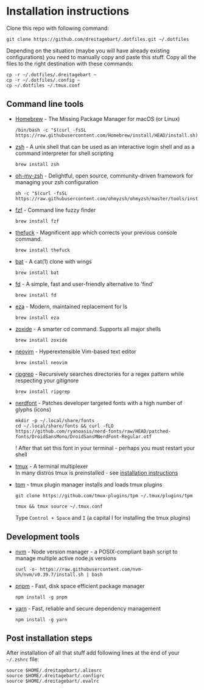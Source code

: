 # Installation instructions

Clone this repo with following command:

```
git clone https://github.com/dreitagebart/.dotfiles.git ~/.dotfiles
```

Depending on the situation (maybe you will have already existing configurations) you need to manually copy and paste this stuff. Copy all the files to the right destination with these commands:

```
cp -r ~/.dotfiles/.dreitagebart ~
cp -r ~/.dotfiles/.config ~
cp ~/.dotfiles ~/.tmux.conf
```

## Command line tools

- [Homebrew](https://brew.sh) - The Missing Package Manager for macOS (or Linux)

  ```
  /bin/bash -c "$(curl -fsSL https://raw.githubusercontent.com/Homebrew/install/HEAD/install.sh)"
  ```

- [zsh](https://www.zsh.org) - A unix shell that can be used as an interactive login shell and as a command interpreter for shell scripting

  ```
  brew install zsh
  ```

- [oh-my-zsh](https://ohmyz.sh) - Delightful, open source, community-driven framework for managing your zsh configuration

  ```
  sh -c "$(curl -fsSL https://raw.githubusercontent.com/ohmyzsh/ohmyzsh/master/tools/install.sh)"
  ```

- [fzf](https://github.com/junegunn/fzf) - Command line fuzzy finder

  ```
  brew install fzf
  ```

- [thefuck](https://github.com/nvbn/thefuck) - Magnificent app which corrects your previous console command.

  ```
  brew install thefuck
  ```

- [bat](https://github.com/sharkdp/bat) - A cat(1) clone with wings

  ```
  brew install bat
  ```

- [fd](https://github.com/sharkdp/fd) - A simple, fast and user-friendly alternative to 'find'

  ```
  brew install fd
  ```

- [eza](https://github.com/eza-community/eza) - Modern, maintained replacement for ls

  ```
  brew install eza
  ```

- [zoxide](https://github.com/ajeetdsouza/zoxide) - A smarter cd command. Supports all major shells

  ```
  brew install zoxide
  ```

- [neovim](https://neovim.io) - Hyperextensible Vim-based text editor

  ```
  brew install neovim
  ```

- [ripgrep](https://github.com/BurntSushi/ripgrep) - Recursively searches directories for a regex pattern while respecting your gitignore

  ```
  brew install ripgrep
  ```

- [nerdfont](https://www.nerdfonts.com) - Patches developer targeted fonts with a high number of glyphs (icons)

  ```
  mkdir -p ~/.local/share/fonts
  cd ~/.local/share/fonts && curl -fLO https://github.com/ryanoasis/nerd-fonts/raw/HEAD/patched-fonts/DroidSansMono/DroidSansMNerdFont-Regular.otf
  ```

  ! After that set this font in your terminal - perhaps you must restart your shell

- [tmux](https://github.com/tmux/tmux) - A terminal multiplexer \
  In many distros tmux is preinstalled - see [installation instructions](https://github.com/tmux/tmux/wiki/Installing)

- [tpm](https://github.com/tmux-plugins/tpm) - tmux plugin manager installs and loads tmux plugins
  ```
  git clone https://github.com/tmux-plugins/tpm ~/.tmux/plugins/tpm
  ```
  ```
  tmux && tmux source ~/.tmux.conf
  ```
  Type `Control + Space` and `I` (a capital I for installing the tmux plugins)

## Development tools

- [nvm](https://github.com/nvm-sh/nvm) - Node version manager - a POSIX-compliant bash script to manage multiple active node.js versions

  ```
  curl -o- https://raw.githubusercontent.com/nvm-sh/nvm/v0.39.7/install.sh | bash
  ```

- [pnpm](https://pnpm.io) - Fast, disk space efficient package manager

  ```
  npm install -g pnpm
  ```

- [yarn](https://classic.yarnpkg.com) - Fast, reliable and secure dependency management
  ```
  npm install -g yarn
  ```

## Post installation steps

After installation of all that stuff add following lines at the end of your `~/.zshrc` file:

```
source $HOME/.dreitagebart/.aliasrc
source $HOME/.dreitagebart/.configrc
source $HOME/.dreitagebart/.evalrc
```
